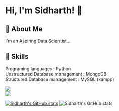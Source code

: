 
# Hi, I'm Sidharth! 👋


## 🚀 About Me
I'm an Aspiring Data Scientist...


## 💼 Skills

Programing languages : Python                                                            
Unstructured Database management : MongoDB                                                                   
Structured Database management : MySQL (xampp)                                                                         

![](https://img.shields.io/badge/Code-MongoDB-informational?style=flat&logo=MongoDB&logoColor=white&color=4AB197)                                                   
![](https://img.shields.io/badge/Code-MySQL-informational?style=flat&logo=MySQL&logoColor=white&color=4AB197)

[![Sidharth's GitHub stats](https://github-readme-stats.vercel.app/api?username=sidharth-ds)](https://github.com/sidharth-ds/github-readme-stats)
![Sidharth's GitHub stats](https://github-readme-stats.vercel.app/api?username=sidharth-ds&show_icons=true)


